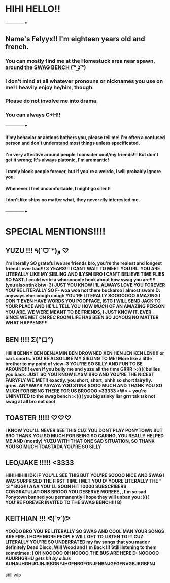 # HIHI HELLO!!
──────✦
## **Name's Felyyx!! I'm eighteen years old and french.**
### You can mostly find me at the Homestuck area near spawn, around the SWAG BENCH ( ͡° ͜ʖ ͡°)
### I don't mind at all whatever pronouns or nicknames you use on me! I heavily enjoy he/him, though.
### Please do not involve me into drama.
### You can always C+H!!
──────✦
#### If my  behavior or actions bothers you, please tell me! I'm often a confused person and don't understand most things unless specificated.
#### I'm very affective around people I consider cool/my friends!!! But don't get it wrong; It's always platonic, I'm aromantic!
#### I  rarely block people forever, but if you're a weirdo, I will probably ignore you.
#### Whenever I feel uncomfortable, I might go silent! 
#### I don't like ships no matter what, they never rlly interested me.
──────✦
# SPECIAL MENTIONS!!!!
## YUZU !!! ٩(ˊᗜˋ*)و ♡ 
#### I'm literally SO grateful we are friends bro, you're the realest and longest friend I ever had!!! 3 YEARS!!! I CANT WAIT TO MEET YOU IRL. YOU ARE LITERALLY LIKE MY SIBLING AND ILYSM BRO I CAN'T BELIEVE TIME FLIES SO FAST. I could write a whoooooole book about how swag you are!!!! (you also stink btw :3) JUST YOU KNOW I'lL ALWAYS LOVE YOU FOREVER YOU'RE LITERALLY SO F- woa woa not there buckaroo i almost swore D: anyways ehm cough cough YOU'RE LITERALLY SOOOOOOO AMAZING I  DON'T EVEN HAVE WORDS YOU POOPFACE, ISTG I WILL SEND JACK TO YOUR PLACE AND HE'LL TELL YOU HOW *MUCH* OF AN AMAZING PERSON YOU ARE. WE WERE MEANT TO BE FRIENDS, I JUST KNOW IT. EVER SINCE WE MET ON REC ROOM LIFE HAS BEEN SO JOYOUS NO MATTER WHAT HAPPENS!!!!
## BEN !!!! Σ(°ロ°)
#### HIIIIII BENNY BEN BENJAMIN BEN DROWNED XEN HEN JEN KEN LEN!!!! or carl. snorts. YOU'RE ALSO LIKE MY SIBLING TO ME! More like a little brother to my point of view :3 YOU'RE SO SILLY AND FUN TO BE AROUND!!! even if you  bully me and yuzu all the time GRRR >:(((( bullies you back. JUST SO YOU KNOW ILYSM BRO AND YOU'RE THE NICEST FAIRYFLY WE MET!! exactly. you short, short, ohhh so short fairyfly. grins. ANYWAYS YAYAYA YOU STINK SOOO MUCH AND THANK YOU SO MUCH FOR BEING THERE FOR US BROOOO <33333 >W< + you're UNINVITED to the swag bench >:(((( you big stinky liar grrr tsk tsk not swag at all bro not cool
## TOASTER !!!!! ♡♡♡
#### I KNOW YOU'LL NEVER SEE THIS CUZ YOU DONT PLAY PONYTOWN BUT BRO THANK YOU SO MUCH FOR BEING SO CARING,  YOU REALLY HELPED ME AND (mostly) YUZU WITH THAT ONE SAD SITUATION, SO THANK YOU SO MUCH TOASTADA YOU'RE SO SILLY
## LEO/JAKE !!!!! <3333
#### HIHIHIIHIII IDK IF YOU'LL SEE THIS BUT YOU'RE SOOOO NICE AND SWAG I WAS SURPRISED THE FIRST TIME I MET YOU D: YOURE LITERALLY THE " :3 " BUG!!!  AAA YOU'LL SOON HIT 10000 SUBSCRIBERS CONGRATULATIONS BROOO YOU DESERVE MOREEE ,, I'm so sad Ponytown banned you permanently I hope they will unban you :(((( YOU'RE FOREVER INVITED TO THE SWAG BENCH!!! B) 
## KEITHIAN !!! ᕙ(`▿´)ᕗ
#### YOOOO BRO YOU'RE LITERALLY SO SWAG AND COOL MAN YOUR SONGS ARE FIRE. I HOPE MORE PEOPLE WILL GET TO LISTEN TO IT CUZ LITERALLY YOU'RE SO UNDERRATED my fav songs that you made r definitely Dead Disco, Will Wood and I'm Back !!! Still listening to them sometimes :]  OH NOOOOO OH NOOOO THE BUS ARE HERE D: NOOOOO AUURHGRHU *gets hit by a bus* AUHAUHGHUGJNJKBGNFJHGFNBGFGNJFNBNJGFGFNVGBJKGBFNJ
still wip
